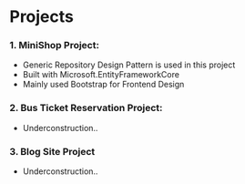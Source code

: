 # Projects
### 1. MiniShop Project:
- Generic Repository Design Pattern is used in this project
- Built with Microsoft.EntityFrameworkCore
- Mainly used Bootstrap for Frontend Design

### 2. Bus Ticket Reservation Project:
- Underconstruction..

### 3. Blog Site Project
- Underconstruction..


